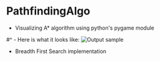 # PathfindingAlgo

- Visualizing A* algorithm using python's pygame module

#^ - Here is what it looks like:
![Output sample](https://j.gifs.com/L7E4pA.gif)


- Breadth First Search implementation 
